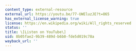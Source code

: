 ```yaml
---
content_type: external-resource
external_url: https://youtu.be/77-UWEluzJE?t=865
has_external_license_warning: true
license: https://en.wikipedia.org/wiki/All_rights_reserved
status: ''
title: \[Listen on YouTube\]
uid: 8b05fae2-9b39-489d-b6b0-fde5d019c78a
wayback_url: ''
---
```

